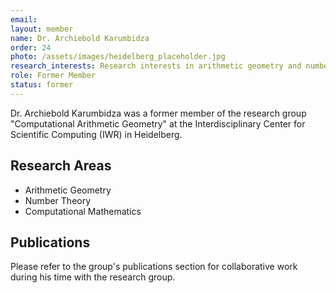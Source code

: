 ```yaml
---
email: 
layout: member
name: Dr. Archiebold Karumbidza
order: 24
photo: /assets/images/heidelberg_placeholder.jpg
research_interests: Research interests in arithmetic geometry and number theory.
role: Former Member
status: former
---
```


Dr. Archiebold Karumbidza was a former member of the research group "Computational Arithmetic Geometry" at the Interdisciplinary Center for Scientific Computing (IWR) in Heidelberg.

## Research Areas

- Arithmetic Geometry
- Number Theory
- Computational Mathematics

## Publications

Please refer to the group's publications section for collaborative work during his time with the research group. 